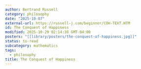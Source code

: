 ```yaml
---
author: Bertrand Russell
category: philosophy
date: "2025-10-07"
external-url: https://russell-j.com/beginner/COH-TEXT.HTM
id: The Conquest of Happiness
modified: 2025-10-29 02:14:38 GMT-04:00
posters: "[[library/posters/the-conquest-of-happiness.jpg]]"
status: to-read
subcategory: mathematics
tags:
  - philosophy
title: The Conquest of Happiness
---
```

